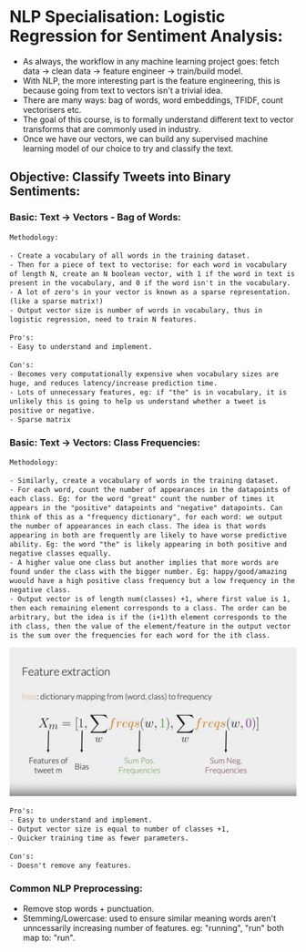 # NLP Specialisation: Logistic Regression for Sentiment Analysis:

- As always, the workflow in any machine learning project goes: fetch data -> clean data -> feature engineer -> train/build model.
- With NLP, the more interesting part is the feature engineering, this is because going from text to vectors isn't a trivial idea. 
- There are many ways: bag of words, word embeddings, TFIDF, count vectorisers etc. 
- The goal of this course, is to formally understand different text to vector transforms that are commonly used in industry. 
- Once we have our vectors, we can build any supervised machine learning model of our choice to try and classify the text.

## Objective: Classify Tweets into Binary Sentiments:


### Basic: Text -> Vectors - Bag of Words:

    Methodology: 

    - Create a vocabulary of all words in the training dataset. 
    - Then for a piece of text to vectorise: for each word in vocabulary of length N, create an N boolean vector, with 1 if the word in text is present in the vocabulary, and 0 if the word isn't in the vocabulary.
    - A lot of zero's in your vector is known as a sparse representation. (like a sparse matrix!)
    - Output vector size is number of words in vocabulary, thus in logistic regression, need to train N features. 

    Pro's:
    - Easy to understand and implement. 

    Con's:
    - Becomes very computationally expensive when vocabulary sizes are huge, and reduces latency/increase prediction time. 
    - Lots of unnecessary features, eg: if "the" is in vocabulary, it is unlikely this is going to help us understand whether a tweet is positive or negative. 
    - Sparse matrix


### Basic: Text -> Vectors: Class Frequencies:

    Methodology: 

    - Similarly, create a vocabulary of words in the training dataset. 
    - For each word, count the number of appearances in the datapoints of each class. Eg: for the word "great" count the number of times it appears in the "positive" datapoints and "negative" datapoints. Can think of this as a "frequency dictionary", for each word: we output the number of appearances in each class. The idea is that words appearing in both are frequently are likely to have worse predictive ability. Eg: the word "the" is likely appearing in both positive and negative classes equally. 
    - A higher value one class but another implies that more words are found under the class with the bigger number. Eg: happy/good/amazing wuould have a high positive class frequency but a low frequency in the negative class.
    - Output vector is of length num(classes) +1, where first value is 1, then each remaining element corresponds to a class. The order can be arbitrary, but the idea is if the (i+1)th element corresponds to the ith class, then the value of the element/feature in the output vector is the sum over the frequencies for each word for the ith class.

<img src="./graphics/features_with_frequencies.png" width="700"/>


    Pro's:
    - Easy to understand and implement. 
    - Output vector size is equal to number of classes +1, 
    - Quicker training time as fewer parameters.

    Con's:
    - Doesn't remove any features. 


### Common NLP Preprocessing: 
- Remove stop words + punctuation. 
- Stemming/Lowercase: used to ensure similar meaning words aren't unncessarily increasing number of features. eg: "running", "run" both map to: "run". 